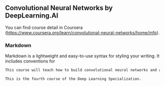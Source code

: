 ## Convolutional Neural Networks by DeepLearning.AI

You can find course detail in Coursera (https://www.coursera.org/learn/convolutional-neural-networks/home/info).

### Markdown

Markdown is a lightweight and easy-to-use syntax for styling your writing. It includes conventions for

```markdown
This course will teach how to build convolutional neural networks and apply it to image data. 

This is the fourth course of the Deep Learning Specialization.

